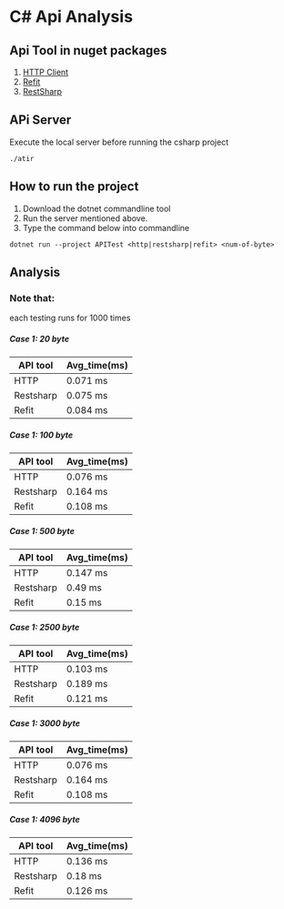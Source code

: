 # C# Api Analysis

## Api Tool in nuget packages

1. [HTTP Client](https://msdn.microsoft.com/en-us/library/system.net.http.httpclient(v=vs.118).aspx)
2. [Refit](https://github.com/reactiveui/refit)
1. [RestSharp](http://restsharp.org)


## APi Server
Execute the local server before running the csharp project 
```{shell}
./atir
```

## How to run the project

1. Download the dotnet commandline tool
2. Run the server mentioned above.
3. Type the command below into commandline
```
dotnet run --project APITest <http|restsharp|refit> <num-of-byte>
```
## Analysis
### Note that:
each testing runs for 1000 times 

##### Case 1: 20 byte


| API tool | Avg_time(ms) |
| -------- | -------- | 
| HTTP     |  0.071 ms    | 
| Restsharp    |  0.075 ms   | 
| Refit     | 0.084 ms     | 


##### Case 1: 100 byte

| API tool | Avg_time(ms) | 
| -------- | -------- |
| HTTP     |  0.076 ms    | 
| Restsharp    |  0.164 ms  | 
| Refit     | 0.108 ms  |   

##### Case 1: 500 byte

| API tool | Avg_time(ms) | 
| -------- | -------- |
| HTTP     |  0.147 ms    | 
| Restsharp    |  0.49 ms  | 
| Refit     | 0.15 ms  |   


##### Case 1: 2500 byte

| API tool | Avg_time(ms) | 
| -------- | -------- |
| HTTP     |  0.103 ms    | 
| Restsharp    |  0.189 ms  | 
| Refit     | 0.121 ms  |  

##### Case 1: 3000 byte
| API tool | Avg_time(ms) | 
| -------- | -------- |
| HTTP     |  0.076 ms    | 
| Restsharp    |  0.164 ms  | 
| Refit     | 0.108 ms  |  

##### Case 1: 4096 byte

| API tool | Avg_time(ms) | 
| -------- | -------- |
| HTTP     |  0.136 ms    | 
| Restsharp    |  0.18 ms  | 
| Refit     | 0.126 ms  |  
